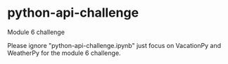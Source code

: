 # python-api-challenge
Module 6 challenge

Please ignore "python-api-challenge.ipynb" just focus on VacationPy and WeatherPy for the module 6 challenge.
